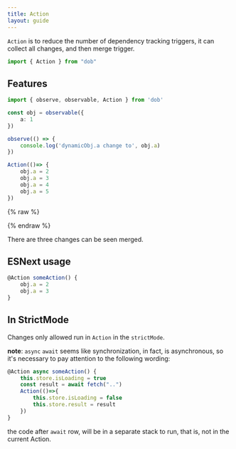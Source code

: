 ```yaml
---
title: Action
layout: guide
---
```


`Action` is to reduce the number of dependency tracking triggers, it can collect all changes, and then merge trigger.

```typescript
import { Action } from "dob"
```

## Features

```typescript
import { observe, observable, Action } from 'dob'

const obj = observable({
    a: 1
})

observe(() => {
    console.log('dynamicObj.a change to', obj.a)
})

Action(()=> {
    obj.a = 2
    obj.a = 3
    obj.a = 4
    obj.a = 5
})
```

{% raw %}
<div id="demo-one" class="demo-after-code">
    <div class="result"></div>
</div>
<script>
(()=>{
    const obj = observable({
     a: 1
    })
    observe(() => {
        log("#demo-one > div", obj.a)
    })
    Action(()=> {
        obj.a = 2
        obj.a = 3
        obj.a = 4
        obj.a = 5
    })
})()
</script>
{% endraw %}

There are three changes can be seen merged.

## ESNext usage

```typescript
@Action someAction() {
    obj.a = 2
    obj.a = 3
}
```

## In StrictMode

Changes only allowed run in `Action` in the `strictMode`.

**note**: `async` `await` seems like synchronization, in fact, is asynchronous, so it's necessary to pay attention to the following wording:

```javascript
@Action async someAction() {
    this.store.isLoading = true
    const result = await fetch("..")
    Action(()=>{
        this.store.isLoading = false
        this.store.result = result
    })
}
```

the code after `await` row, will be in a separate stack to run, that is, not in the current Action. 